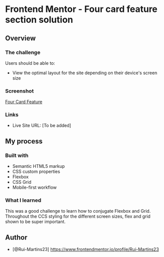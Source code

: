 # Frontend Mentor - Four card feature section solution

## Overview
### The challenge

Users should be able to:

- View the optimal layout for the site depending on their device's screen size

### Screenshot

[Four Card Feature](image.png)

### Links

- Live Site URL: [To be added]

## My process
### Built with

- Semantic HTML5 markup
- CSS custom properties
- Flexbox
- CSS Grid
- Mobile-first workflow

### What I learned

This was a good challenge to learn how to conjugate Flexbox and Grid.
Throughout the CCS styling for the different screen sizes, flex and grid shown to be super important.

## Author

- [@Rui-Martins23] https://www.frontendmentor.io/profile/Rui-Martins23

